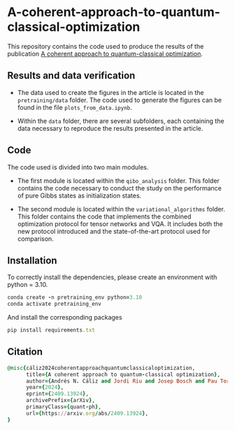 # A-coherent-approach-to-quantum-classical-optimization

This repository contains the code used to produce the results of the publication [A coherent approach to quantum-classical optimization](https://arxiv.org/abs/2409.13924).

## Results and data verification

- The data used to create the figures in the article is located in the `pretraining/data` folder. The code used to generate the figures can be found in the file `plots_from_data.ipynb`.

- Within the `data` folder, there are several subfolders, each containing the data necessary to reproduce the results presented in the article.


## Code 

The code used is divided into two main modules. 

- The first module is located within the `qibo_analysis` folder. This folder contains the code necessary to conduct the study on the performance of pure Gibbs states as initialization states. 

- The second module is located within the `variational_algorithms` folder. This folder contains the code that implements the combined optimization protocol for tensor networks and VQA. It includes both the new protocol introduced and the state-of-the-art protocol used for comparison.


## Installation

To correctly install the dependencies, please create an environment with python = 3.10.


```ruby
conda create -n pretraining_env python=3.10
conda activate pretraining_env
```

And install the corresponding packages

```ruby
pip install requirements.txt
```

## Citation

```ruby
@misc{cáliz2024coherentapproachquantumclassicaloptimization,
      title={A coherent approach to quantum-classical optimization}, 
      author={Andrés N. Cáliz and Jordi Riu and Josep Bosch and Pau Torrente and Jose Miralles and Arnau Riera},
      year={2024},
      eprint={2409.13924},
      archivePrefix={arXiv},
      primaryClass={quant-ph},
      url={https://arxiv.org/abs/2409.13924}, 
}
```